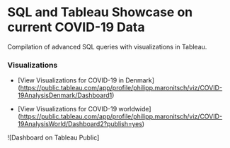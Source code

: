 # SQL and Tableau Showcase on current COVID-19 Data

Compilation of advanced SQL queries with visualizations in Tableau.

### Visualizations
+ [View Visualizations for COVID-19 in Denmark]
(https://public.tableau.com/app/profile/philipp.maronitsch/viz/COVID-19AnalysisDenmark/Dashboard1)

+ [View Visualizations for COVID-19 worldwide]
(https://public.tableau.com/app/profile/philipp.maronitsch/viz/COVID-19AnalysisWorld/Dashboard2?publish=yes)

![Dashboard on Tableau Public]
